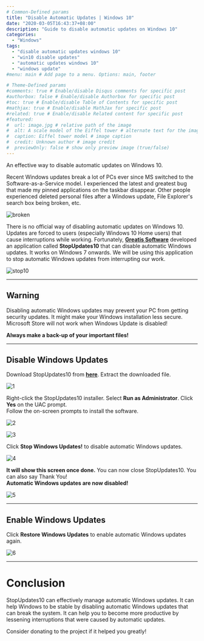 ```yaml
---
# Common-Defined params
title: "Disable Automatic Updates | Windows 10"
date: "2020-03-05T16:43:37+08:00"
description: "Guide to disable automatic updates on Windows 10"
categories:
  - "Windows"
tags:
  - "disable automatic updates windows 10"
  - "win10 disable updates"
  - "automatic updates windows 10"
  - "windows update"
#menu: main # Add page to a menu. Options: main, footer

# Theme-Defined params
#comments: true # Enable/disable Disqus comments for specific post
#authorbox: false # Enable/disable Authorbox for specific post
#toc: true # Enable/disable Table of Contents for specific post
#mathjax: true # Enable/disable MathJax for specific post
#related: true # Enable/disable Related content for specific post
#featured:
#  url: image.jpg # relative path of the image
#  alt: A scale model of the Eiffel tower # alternate text for the image
#  caption: Eiffel tower model # image caption
#  credit: Unknown author # image credit
#  previewOnly: false # show only preview image (true/false)
---
```

An effective way to disable automatic updates on Windows 10.
<!--more-->
Recent Windows updates break a lot of PCs ever since MS switched to the Software-as-a-Service model. I experienced the latest and greatest bug that made my pinned applications on the taskbar disappear. Other people experienced deleted personal files after a Windows update, File Explorer's search box being broken, etc.
<!--more-->
![broken](/img/win10-disable-updates/broken.png)
<!--more-->
There is no official way of disabling automatic updates on Windows 10. Updates are forced to users (especially Windows 10 Home users) that cause interruptions while working. Fortunately, **[Greatis Software](https://greatis.com)** developed an application called **StopUpdates10** that can disable automatic Windows updates. It works on Windows 7 onwards. We will be using this application to stop automatic Windows updates from interrupting our work.
<!--more-->
![stop10](/img/win10-disable-updates/stop10.png)
***
## Warning
Disabling automatic Windows updates may prevent your PC from getting security updates. It might make your Windows installation less secure.  
Microsoft Store will not work when Windows Update is disabled!  
  
**Always make a back-up of your important files!**
***
## Disable Windows Updates
Download StopUpdates10 from **[here](http://www.greatissoftware.com/stopupdates10.zip)**. Extract the downloaded file.
<!--more-->
![1](/img/win10-disable-updates/1.png)
<!--more-->
Right-click the StopUpdates10 installer. Select **Run as Administrator**. Click **Yes** on the UAC prompt.  
Follow the on-screen prompts to install the software.
<!--more-->
![2](/img/win10-disable-updates/2.png)
<!--more-->
![3](/img/win10-disable-updates/3.png)
<!--more-->
Click **Stop Windows Updates!** to disable automatic Windows updates.
<!--more-->
![4](/img/win10-disable-updates/4.png)
<!--more-->
**It will show this screen once done.** You can now close StopUpdates10. You can also say Thank You!  
**Automatic Windows updates are now disabled!**
<!--more-->
![5](/img/win10-disable-updates/5.png)
***
## Enable Windows Updates
Click **Restore Windows Updates** to enable automatic Windows updates again.
<!--more-->
![6](/img/win10-disable-updates/6.png)  
***
# Conclusion
StopUpdates10 can effectively manage automatic Windows updates. It can help Windows to be stable by disabling automatic Windows updates that can break the system. It can help you to become more productive by lessening interruptions that were caused by automatic updates.
<!--more-->
Consider donating to the project if it helped you greatly!
